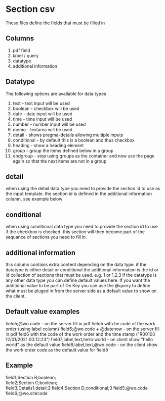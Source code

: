 # Section csv
These files define the fields that must be filled in

## Columns
1. pdf field
1. label / query
1. datatype
1. additional information

## Datatype
The following options are available for data types

1. text - text input will be used
1. boolean - checkbox will be used
1. date - date input will be used
1. time - time input will be used
1. number - number input will be used
1. memo - textarea will be used
1. detail - shows pragma-details allowing multiple inputs
1. conditional - by default this is a boolean and thus checkbox
1. heading - show a heading element 
1. group - group the items defined below in a group
1. endgroup - stop using groups as the container and now use the page again so that the next items are not in a group

## detail
when using the detail data type you need to provide the section id to use as the input template.
the section id is defined in the additional information column, see example below

## conditional
when using conditional data type you need to provide the section id to use if the checkbox is checked.
this section will then become part of the sequance of sections you need to fill in.

## additional information
this column contains extra content depending on the data type.
if the datatype is either detail or conditional the additional information is the id or id collection of sections that must be used.
e.g. 1 or 1,2,3
if the datatype is any other data type you can define default values here.
If you want the additional value to be part of On Key you can use the @query to define what must be pluged in from the server side as a default value to show on the client.

## Default value examples
field5;@wo.code                 - on the server fill in pdf field5 with he code of the work order (using label column)
field6;@wo.code + @datenow      - on the server fill in pdf feld6 with the code of the work order and the time stamp ("R00100 12/01/2021 00:12:23")
field7;label,text,hello world   - on client show "hello world" as the default value
field8;label,text,@wo.code      - on the client show the work order code as the default value for field8

## Example
field1;Section B;boolean;	
field2;Section C;boolean;	
field3;Details1;detail;2
field4;Section D;conditional;3
field5;@wo.code
field6;@wo.sitecode
